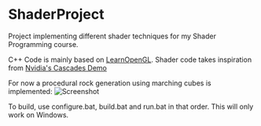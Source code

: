 # ShaderProject
Project implementing different shader techniques for my Shader Programming course.

C++ Code is mainly based on [LearnOpenGL](https://learnopengl.com/Getting-started/Shaders).
Shader code takes inspiration from [Nvidia's Cascades Demo](http://www.geisswerks.com/about_cascades.html)

For now a procedural rock generation using marching cubes is implemented: 
![Screenshot](https://user-images.githubusercontent.com/32668336/111906496-11c46600-8a51-11eb-92d0-762515a49704.png)

To build, use configure.bat, build.bat and run.bat in that order. This will only work on Windows.
